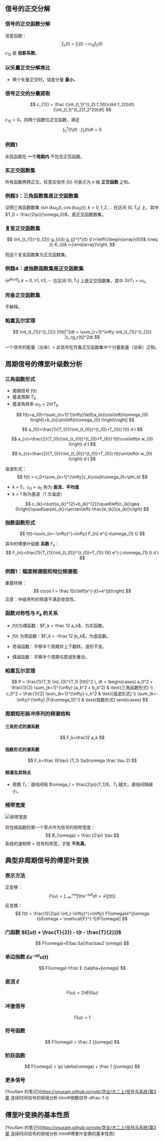 ## 信号的正交分解

### 信号的正交函数分解

误差函数：
$$
f_e(t) = f_1(t) - c_{12}f_2(t)
$$
$c_{12}$​ 是 **投影系数**。

### 以矢量正交分解类比

- 两个矢量正交时，误差分量 **最小**。

### 信号正交的分量提取

$$
c_{12} = \frac {\int_{t_1}^{t_2} f_1(t)\cdot f_2(t)dt} {\int_{t_1}^{t_2}f_2^2(t)dt}
$$

$c_{12}=0$，则两个函数位正交函数，满足
$$
\int_{t_1}^{t_2} f_1(t)\cdot f_2(t)dt = 0
$$

### 例题1

余弦函数在 **一个周期内** 不包含正弦函数。

### 实正交函数集

所有函数两两正交。任意实信号 $f(t)$ 可表示为 n 维 **正交函数** 之和。

### 例题3：三角函数集是正交函数集

证明三角函数数集 $\left\{\sin(k\omega_0 t), \cos(k\omega_0 t)\right\}, k = 0, 1, 2, \dots$ 在区间 $(0, T_0)$ 上，其中 $T_0 = \frac{2\pi}{\omega_0}$，是正交函数数集。

### 复变正交函数集

$$
\int_{t_{1}}^{t_{2}} g_{i}(t) g_{j}^{*}(t) d t=\left\{\begin{array}{ll}0& i\neq j\\ K_{i}& i=j\end{array}\right.
$$

则这个复变函数集为正交函数集。

### 例题4：虚指数函数集是正交函数集

$\left\{e^{j k\omega_{1} t}\right\}, k=0,\pm 1,\pm 2,\cdots$ 在区间 $\left(0, T_{1}\right)$ 上是正交函数集，其中 $2\pi T_{1} = \omega_1$。

### 完备正交函数集

不解释。

### 帕塞瓦尔定理

$$
\int_{t_{1}}^{t_{2}} |f(t)|^2dt = \sum_{r=1}^\infty \int_{t_{1}}^{t_{2}} |c_rg_r(t)|^2dt
$$

一个信号的能量（功率）= 此信号在完备正交函数集中个分量能量（功率）之和。

## 周期信号的傅里叶级数分析

### 三角函数形式

- 周期信号 $f(t)$
- 基波周期 $T_0$
- 基波角频率 $\omega_0 = 2\pi/T_0$

$$
f(t)=a_{0}+\sum_{n=1}^{\infty}\left[a_{n}\cos\left(n\omega_{0} t\right)+b_{n}\sin\left(n\omega_{0} t\right)\right]
$$

$$
a_{0}=\frac{1}{T_{0}}\int_{t_{0}}^{t_{0}+T_{0}} f(t) d t
$$

$$
a_{n}=\frac{2}{T_{0}}\int_{t_{0}}^{t_{0}+T_{0}} f(t)\cos\left(n w_{0} t\right) d t
$$

$$
b_{n}=\frac{2}{T_{0}}\int_{t_{0}}^{t_{0}+T_{0}} f(t)\sin\left(n w_{0} t\right) d t
$$

谐波形式：
$$
f(t) = c_0+\sum_{k=1}^{\infty}c_k\cos(k\omega_0t+\phi_k)
$$

- k = 0，$c_0=a_0$ 称为 **直流、平均值**
- k = 1 称为基波（1 次谐波）

$$
c_{k}=\sqrt{a_{k}^{2}+b_{k}^{2}}\quad\left(c_{k}\geq 0\right)\quad\varphi_{k}=\arctan\left(-\frac{b_{k}}{a_{k}}\right)
$$

### 指数函数形式

$$
f(t)=\sum_{n=-\infty}^{+\infty} F_{n} e^{j n\omega_{1} t}
$$

其中的傅里叶级数 **系数** $F_n$：
$$
F_{n}=\frac{1}{T_{1}}\int_{t_{0}}^{t_{0}+T_{1}} f(t) e^{-j n\omega_{1} t} d t
$$

### 例题1：幅度频谱图和相位频谱图

重要转换：
$$
c\cos t = \frac 12c\left[e^{-jt}+e^{jt}\right]
$$
注意：中级序列的频谱不满足收敛性。

### 函数对称性与 $F_k$ 的关系

- $f(t)$​ 为偶函数：$F_k = \frac 12 a_k$，为实函数。
- $f(t)$ 为奇函数：$F_k = -\frac 12 jb_k$​，为虚函数。

- 奇谐函数：平移半个周期并上下翻转，波形不变。
- 偶谐函数：平移半个周期与原波形重合。

### 帕塞瓦尔定理

$$
P = \frac{1}{T_1} \int_{0}^{T_1} |f(t)|^2 \, dt =
\begin{cases}
a_0^2 + \frac{1}{2} \sum_{k=1}^{\infty} (a_k^2 + b_k^2) & \text{三角函数形式} \\
c_0^2 + \frac{1}{2} \sum_{k=1}^{\infty} c_k^2 & \text{谐波形式} \\
\sum_{k=-\infty}^{\infty} |F(k\omega_1)|^2 & \text{指数形式}
\end{cases}
$$

### 周期矩形脉冲序列的频谱结构

#### 三角形式的谱系数

$$
F_k=\frac12 a_k
$$

#### 指数形式的谱系数

$$
F_k=\frac {E\tau} {T_1} Sa(k\omega \frac \tau 2)
$$

#### 频谱及其特点

- 周期 $T_1$：谱线间隔 $\omega_l = \frac{2\pi}{T_1}$，$T_1$ 越大，谱线间隔越小。

### 频带宽度

![频带宽度](./频带宽度1.png)

将包络函数的第一个零点作为信号的频带宽度：
$$
B_{\omega} = \frac {2\pi} \tau
$$
系统的通频带 > 信号的带宽，才能 **不失真**。

## 典型非周期信号的傅里叶变换

### 表示方法

正变换：
$$
F(\omega) = \int_{-\infty}^{+\infty} f(t)e^{-j\omega t}dt = \mathcal{F}[f(t)]
$$
反变换：
$$
f(t) = \frac{1}{2\pi} \int_{-\infty}^{+\infty} F(\omega)e^{j\omega t}d\omega = \mathcal{F}^{-1}[F(\omega)]
$$

### 门函数  $E[u(t + \frac{T}{2}) - t(t - \frac{T}{2})]$

$$
F(\omega)=E\tau Sa(\frac\tau2 \omega)
$$

### 单边指数 $Ee^{-\alpha t}u(t)$

$$
F(\omega)=\frac E {\alpha+j\omega}
$$

### 直流 $E$

$$
F(\omega) = 2\pi E \delta(\omega)
$$

### 冲激信号

$$
F(\omega) =1
$$

### 符号函数

$$
F(\omega) = \frac 2 {j\omega}
$$

### 阶跃函数

$$
F(\omega) = \pi \delta(\omega) + \frac 1 {j\omega}
$$

### 更多信号

[YouXam 的笔记](https://youxam.github.io/note/学业/大二上/信号与系统/第3章 连续时间信号的频域分析.html#倒数信号-dfrac-1-t)

## 傅里叶变换的基本性质

[YouXam 的笔记](https://youxam.github.io/note/学业/大二上/信号与系统/第3章 连续时间信号的频域分析.html#傅里叶变换的基本性质)